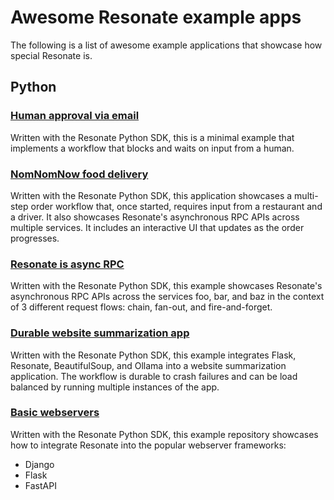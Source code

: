 # Awesome Resonate example apps

The following is a list of awesome example applications that showcase how special Resonate is.

## Python

### [Human approval via email](https://github.com/Tomperez98/human-in-the-loop/tree/main)

Written with the Resonate Python SDK, this is a minimal example that implements a workflow that blocks and waits on input from a human.

### [NomNomNow food delivery](https://github.com/flossypurse/nomnomnow)

Written with the Resonate Python SDK, this application showcases a multi-step order workflow that, once started, requires input from a restaurant and a driver. It also showcases Resonate's asynchronous RPC APIs across multiple services. It includes an interactive UI that updates as the order progresses.

### [Resonate is async RPC](https://github.com/flossypurse/resonate-is-async-rpc)

Written with the Resonate Python SDK, this example showcases Resonate's asynchronous RPC APIs across the services foo, bar, and baz in the context of 3 different request flows: chain, fan-out, and fire-and-forget.

### [Durable website summarization app](https://github.com/flossypurse/website-summarization-app)

Written with the Resonate Python SDK, this example integrates Flask, Resonate, BeautifulSoup, and Ollama into a website summarization application.
The workflow is durable to crash failures and can be load balanced by running multiple instances of the app.

### [Basic webservers](https://github.com/resonatehq/example-webservers-py)

Written with the Resonate Python SDK, this example repository showcases how to integrate Resonate into the popular webserver frameworks:

- Django
- Flask
- FastAPI
